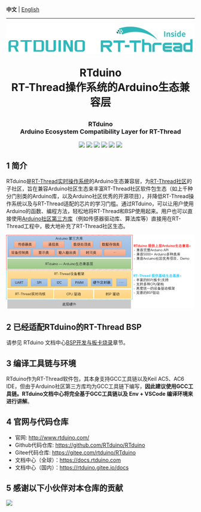 **中文** | [English](README_en.md)

--------

<p align="center">
	<img alt="logo" src="figures/logo/RTduino-RT-Thread.png" width="600">
</p>
<h1 align="center" style="margin: 30px 0 30px; font-weight: bold;">RTduino<br/>RT-Thread操作系统的Arduino生态兼容层</h1>
<h3 align="center">RTduino<br/>Arduino Ecosystem Compatibility Layer for RT-Thread</h4>
<p align="center">
	<a href="https://gitee.com/rtduino/RTduino/stargazers"><img src="https://gitee.com/rtduino/RTduino/badge/star.svg?theme=gvp"></a>
	<a href="https://gitee.com/rtduino/RTduino/members"><img src="https://gitee.com/rtduino/RTduino/badge/fork.svg?theme=gvp"></a>
	<a href="https://github.com/RTduino/RTduino/stargazers"><img src="https://img.shields.io/github/stars/RTduino/RTduino?style=flat-square&logo=GitHub"></a>
	<a href="https://github.com/RTduino/RTduino/network/members"><img src="https://img.shields.io/github/forks/RTduino/RTduino?style=flat-square&logo=GitHub"></a>
	<a href="https://github.com/RTduino/RTduino/watchers"><img src="https://img.shields.io/github/watchers/RTduino/RTduino?style=flat-square&logo=GitHub"></a>
	<a href="https://github.com/RTduino/RTduino/issues"><img src="https://img.shields.io/github/issues/RTduino/RTduino.svg?style=flat-square&logo=GitHub"></a>
</p>

## 1 简介

RTduino是[RT-Thread实时操作系统](https://www.rt-thread.org)的Arduino生态兼容层，为[RT-Thread社区](https://github.com/RT-Thread/rt-thread)的子社区，旨在兼容Arduino社区生态来丰富RT-Thread社区软件包生态（如上千种分门别类的Arduino库，以及Arduino社区优秀的开源项目），并降低RT-Thread操作系统以及与RT-Thread适配的芯片的学习门槛。通过RTduino，可以让用户使用Arduino的函数、编程方法，轻松地将RT-Thread和BSP使用起来。用户也可以直接使用[Arduino社区第三方库](https://www.arduino.cc/reference/en/libraries/)（例如传感器驱动库、算法库等）直接用在RT-Thread工程中，极大地补充了RT-Thread社区生态。

![framework-zh](./figures/rtduino-framework-zh.png)

## 2 已经适配RTduino的RT-Thread BSP

请参见 RTduino 文档中心[BSP开发与板卡烧录](https://docs.rtduino.com/#/zh/beginner/bsp-develop?id=_2-%e5%b7%b2%e7%bb%8f%e6%94%af%e6%8c%81rtduino%e7%9a%84bsp)章节。

## 3 编译工具链与环境

RTduino作为RT-Thread软件包，其本身支持GCC工具链以及Keil AC5、AC6 IDE，但由于Arduino社区第三方库均为GCC工具链下编写，**因此建议使用GCC工具链。RTduino文档中心将完全基于GCC工具链以及 Env + VSCode 编译环境来进行讲解**。

## 4 官网与代码仓库

- 官网: http://www.rtduino.com/
- Github代码仓库: https://github.com/RTduino/RTduino
- Gitee代码仓库: https://gitee.com/rtduino/RTduino
- 文档中心（全球）：https://docs.rtduino.com
- 文档中心（国内）：https://rtduino.gitee.io/docs

## 5 感谢以下小伙伴对本仓库的贡献

<a href="https://github.com/RTduino/rtduino/graphs/contributors">
  <img src="https://contrib.rocks/image?repo=RTduino/rtduino" />
</a>
